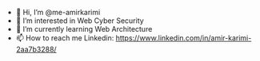 - 👋 Hi, I’m @me-amirkarimi
- 👀 I’m interested in Web Cyber Security
- 🌱 I’m currently learning Web Architecture
- 📫 How to reach me Linkedin: https://www.linkedin.com/in/amir-karimi-2aa7b3288/

<!---
me-amirkarimi/me-amirkarimi is a ✨ special ✨ repository because its `README.md` (this file) appears on your GitHub profile.
You can click the Preview link to take a look at your changes.
--->
